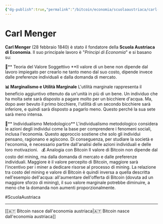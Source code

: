 ```yaml
---
{"dg-publish":true,"permalink":"/bitcoin/economia/scuolaaustriaca/carl-menger/"}
---
```



# Carl Menger


**Carl Menger** (28 febbraio 1840) è stato il fondatore della **Scuola Austriaca di Economia**.
Il suo principale lavoro è  "*Principi di Economia*" e si basano su:

**💍**** Teoria del Valore Soggettivo
**Il valore di un bene non dipende dal lavoro impiegato per crearlo ne tanto meno dal suo costo, dipende invece dalle preferenze individuali e dalla domanda di mercato.

**📊 Marginalismo e Utilità Marginale**
L'utilità marginale rappresenta il beneficio aggiuntivo ottenuto da un'unità in più di un bene.
Un individuo che ha molta sete sarà disposto a pagare molto per un bicchiere d'acqua. Ma, dopo aver bevuto il primo bicchiere, l'utilità di un secondo bicchiere sarà inferiore, e quindi sarà disposto a pagarlo meno. Questo perché la sua sete sarà meno intensa.

**🎯**** Individualismo Metodologico**
L'individualismo metodologico considera le azioni degli individui come la base per comprendere i fenomeni sociali, inclusa l'economia.
Questo approccio sostiene che solo gli individui pensano, ragionano e agiscono. Di conseguenza, per studiare la società e l'economia, è necessario partire dall'analisi delle azioni individuali e delle loro motivazioni.
`
`💰 Analogia con Bitcoin
Il valore di Bitcoin non dipende dal costo del mining, ma dalla domanda di mercato e dalle preferenze individuali.
 Maggiore è il valore percepito di Bitcoin, maggiore sarà l'incentivo per i miner a dedicare risorse al processo di mining. La relazione tra costo del mining e valore di Bitcoin è quindi inversa a quella descritta nell'esempio dell'acqua: all'aumentare dell'offerta di Bitcoin (dovuta ad un maggiore sforzo di mining), il suo valore marginale potrebbe diminuire, a meno che la domanda non aumenti proporzionalmente.

#ScuolaAustriaca

---
[[🇦🇹 Bitcoin nasce dall'economia austriaca\|🇦🇹 Bitcoin nasce dall'economia austriaca]]